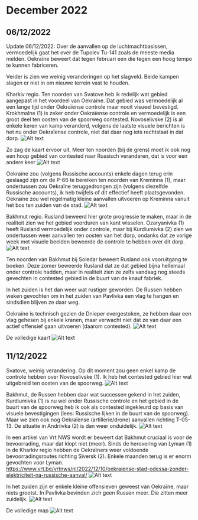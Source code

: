 # December 2022

## 06/12/2022

Update 06/12/2022: Over de aanvallen op de luchtmachtbasissen, vermoedelijk gaat het over de Tupolev Tu-141 zoals de meeste media melden. Oekraïne beweert dat tegen februari een die tegen een hoog tempo te kunnen fabriceren.

Verder is zien we weinig veranderingen op het slagveld. Beide kampen slagen er niet in om nieuwe terrein vast te houden.

Kharkiv regio. Ten noorden van Svatove heb ik redelijk wat gebied aangepast in het voordeel van Oekraïne. Dat gebied was vermoedelijk al een lange tijd onder Oekraïense controle maar nooit visueel bevestigd. Krokhmalne (1) is zeker onder Oekraïense controle en vermoedelijk is een groot deel ten oosten van de spoorweg contested. Novoselivske (2) is al enkele keren van kamp veranderd, volgens de laatste visuele berichten is het nu onder Oekraïense controle, niet dat daar nog iets rechtstaat in dat dorp.
![Alt text](2022-12-Media/20221206a.png)

Zo zag de kaart ervoor uit. Meer ten noorden (bij de grens) moet ik ook nog een hoop gebied van contested naar Russisch veranderen, dat is voor een andere keer
![Alt text](2022-12-Media/20221206b.png)

Oekraïne zou (volgens Russische accounts) enkele dagen terug erin geslaagd zijn om de P-66 te bereiken ten noorden van Kreminna (1), maar ondertussen zou Oekraïne teruggedrongen zijn (volgens diezelfde Russische accounts), ik heb twijfels of dit effectief heeft plaatsgevonden. Oekraïne zou wel regelmatig kleine aanvallen uitvoeren op Kreminna vanuit het bos ten zuiden van de stad.
![Alt text](2022-12-Media/20221206c.png)

Bakhmut regio. Rusland beweerd hier grote progressie te maken, maar in de realiteit zien we het gebied voorduren van kant wisselen. Ozaryanivka (1) heeft Rusland vermoedelijk onder controle, maar bij Kurdiumivka (2) zien we ondertussen weer aanvallen ten oosten van het dorp, ondanks dat ze vorige week met visuele beelden beweerde de controle te hebben over dit dorp.
![Alt text](2022-12-Media/20221206d.png)

Ten noorden van Bakhmut bij Soledar beweert Rusland ook vooruitgang te boeken. Deze zomer beweerde Rusland dat ze dat gebied bijna hellemaal onder controle hadden, maar in realiteit zien ze zelfs vandaag nog steeds gevechten in contested gebied in de buurt van de knauf fabriek.

In het zuiden is het dan weer wat rustiger geworden. De Russen hebben weken gevochten om in het zuiden van Pavlivka een vlag te hangen en sindsdien blijven ze daar weg.

Oekraïne is technisch gezien de Dnieper overgestoken, ze hebben daar een vlag gehesen bij enkele kranen, maar verwacht niet dat ze van daar een actief offensief gaan uitvoeren (daarom contested).
![Alt text](2022-12-Media/20221206e.png)

De volledige kaart
![Alt text](2022-12-Media/20221206f.png)

## 11/12/2022

Svatove, weinig verandering. Op dit moment zou geen enkel kamp de controle hebben over Novoselivske (1). Ik heb het contested gebied hier wat uitgebreid ten oosten van de spoorweg.
![Alt text](2022-12-Media/20221211a.png)

Bakhmut, de Russen hebben daar wat successen gekend in het zuiden, Kurdiumivka (1) is nu wel onder Russische controle en het gebied in de buurt van de spoorweg heb ik ook als contested ingekleurd op basis van visuele bevestigingen (lees: Russische lijken in de buurt van de spoorweg). Maar we zien ook nog Oekraïense (artillerie/drone) aanvallen richting T-05-13. De situatie in Andriivka (2) is dan weer onduidelijk.
![Alt text](2022-12-Media/20221211b.png)

In een artikel van Vrt NWS wordt er beweert dat Bakhmut cruciaal is voor de bevoorrading, maar dat klopt niet (meer). Sinds de herovering van Lyman (1) in de Kharkiv regio hebben de Oekraïners weer voldoende bevoorradingsroutes richting Siversk (2). Enkele maanden terug is er enorm gevochten voor Lyman. <https://www.vrt.be/vrtnws/nl/2022/12/10/oekraiense-stad-odessa-zonder-elektriciteit-na-russische-aanval/>
![Alt text](2022-12-Media/20221211c.png)

In het zuiden zijn er enkele kleine offensieven geweest van Oekraïne, maar niets grootst. In Pavlivka bevinden zich geen Russen meer. Die zitten meer zuidelijk.
![Alt text](2022-12-Media/20221211d.png)

De volledige map
![Alt text](2022-12-Media/20221211e.png)

